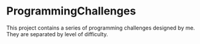 # ProgrammingChallenges
This project contains a series of programming challenges designed by me.
They are separated by level of difficulty.
